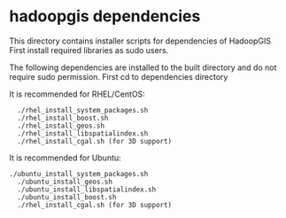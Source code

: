 # hadoopgis dependencies

This directory contains installer scripts for dependencies of HadoopGIS
First install required libraries as sudo users.

The following dependencies are installed to the built directory and do not require sudo permission.
First cd to dependencies directory

It is recommended for RHEL/CentOS:
```
  ./rhel_install_system_packages.sh
  ./rhel_install_boost.sh
  ./rhel_install_geos.sh
  ./rhel_install_libspatialindex.sh
  ./rhel_install_cgal.sh (for 3D support)
```

It is recommended for Ubuntu:
```
./ubuntu_install_system_packages.sh
  ./ubuntu_install_geos.sh
  ./ubuntu_install_libspatialindex.sh
  ./ubuntu_install_boost.sh
  ./rhel_install_cgal.sh (for 3D support)
```
